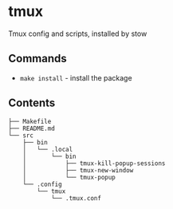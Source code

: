 # tmux

Tmux config and scripts, installed by stow

## Commands

- `make install` - install the package

## Contents

```
├── Makefile
├── README.md
└── src
    ├── bin
    │   └── .local
    │       └── bin
    │           ├── tmux-kill-popup-sessions
    │           ├── tmux-new-window
    │           └── tmux-popup
    └── .config
        └── tmux
            └── .tmux.conf
```
